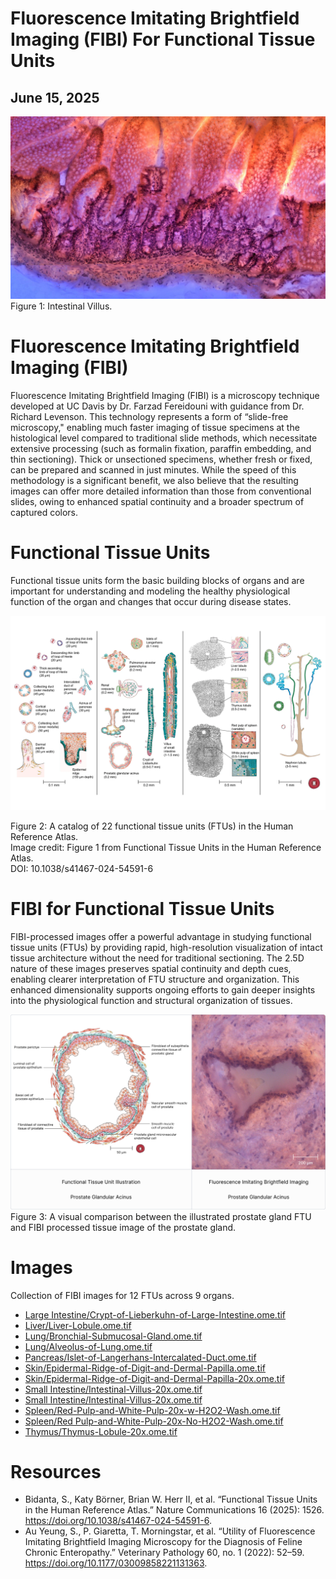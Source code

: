 # Fluorescence Imitating Brightfield Imaging (FIBI) For Functional Tissue Units

## June 15, 2025

![](./image1.png)
Figure 1: Intestinal Villus.

# Fluorescence Imitating Brightfield Imaging (FIBI)

Fluorescence Imitating Brightfield Imaging (FIBI) is a microscopy technique developed at UC Davis by Dr. Farzad Fereidouni with guidance from Dr. Richard Levenson. This technology represents a form of “slide-free microscopy," enabling much faster imaging of tissue specimens at the histological level compared to traditional slide methods, which necessitate extensive processing (such as formalin fixation, paraffin embedding, and thin sectioning). Thick or unsectioned specimens, whether fresh or fixed, can be prepared and scanned in just minutes. While the speed of this methodology is a significant benefit, we also believe that the resulting images can offer more detailed information than those from conventional slides, owing to enhanced spatial continuity and a broader spectrum of captured colors.

# Functional Tissue Units

Functional tissue units form the basic building blocks of organs and are important for understanding and modeling the healthy physiological function of the organ and changes that occur during disease states.

![](./image3.png)

Figure 2: A catalog of 22 functional tissue units (FTUs) in the Human Reference Atlas.   
Image credit: Figure 1 from Functional Tissue Units in the Human Reference Atlas.   
DOI: 10.1038/s41467-024-54591-6

# FIBI for Functional Tissue Units

FIBI-processed images offer a powerful advantage in studying functional tissue units (FTUs) by providing rapid, high-resolution visualization of intact tissue architecture without the need for traditional sectioning. The 2.5D nature of these images preserves spatial continuity and depth cues, enabling clearer interpretation of FTU structure and organization. This enhanced dimensionality supports ongoing efforts to gain deeper insights into the physiological function and structural organization of tissues.

![](./image2.png)
Figure 3: A visual comparison between the illustrated prostate gland FTU and FIBI processed tissue image of the prostate gland.

# Images

Collection of FIBI images for 12 FTUs across 9 organs.

* [Large Intestine/Crypt-of-Lieberkuhn-of-Large-Intestine.ome.tif](https://avivator.gehlenborglab.org/?image_url=https://cdn.humanatlas.io/fibi-image-store/Large+Intestine/4_colon_FIBI_HVS109_NoAlpha.ome.tif)  
* [Liver/Liver-Lobule.ome.tif](https://avivator.gehlenborglab.org/?image_url=https://cdn.humanatlas.io/fibi-image-store/Liver/150um+scan2_NoAlpha.ome.tif)  
* [Lung/Bronchial-Submucosal-Gland.ome.tif](https://avivator.gehlenborglab.org/?image_url=https://cdn.humanatlas.io/fibi-image-store/Lung/crops/D346-RLL-15B3+scan+1+upper+left+region+only+FFC+NoAlpha.ome.tif)  
* [Lung/Alveolus-of-Lung.ome.tif](https://avivator.gehlenborglab.org/?image_url=https://cdn.humanatlas.io/fibi-image-store/Lung/crops/D346-RLL-15B3+lung+alveolus+artifact+fixed+CC+NoAlpha.ome.tif)  
* [Pancreas/Islet-of-Langerhans-Intercalated-Duct.ome.tif](https://avivator.gehlenborglab.org/?image_url=https://cdn.humanatlas.io/fibi-image-store/Pancreas/P2+3B+Pancreas+Islets+and+Intercalated+Ducts+NoAlpha.ome.tif)  
* [Skin/Epidermal-Ridge-of-Digit-and-Dermal-Papilla.ome.tif](https://avivator.gehlenborglab.org/?image_url=https://cdn.humanatlas.io/fibi-image-store/Skin/Skin+-+Epidermal+Ridge+and+Dermal+Papilla+FIBI+20x+NoAlpha.ome.tif)  
* [Skin/Epidermal-Ridge-of-Digit-and-Dermal-Papilla-20x.ome.tif](https://avivator.gehlenborglab.org/?image_url=https://cdn.humanatlas.io/fibi-image-store/Skin/HVS100_Skin+Epidermal+Ridge+and+Dermal+Papilla+FIBI+20x+NoAlpha.ome.tif)  
* [Small Intestine/Intestinal-Villus-20x.ome.tif](https://avivator.gehlenborglab.org/?image_url=https://cdn.humanatlas.io/fibi-image-store/Small+Intestine/Small+Intestine+-+Villus+FIBI+20x+NoAlpha.ome.tif)  
* [Small Intestine/Intestinal-Villus-20x.ome.tif](https://avivator.gehlenborglab.org/?image_url=https://cdn.humanatlas.io/fibi-image-store/Small+Intestine/B015-C2_Small+Intestine+Villus+FIBI+20x+NoAlpha.ome.tif)  
* [Spleen/Red-Pulp-and-White-Pulp-20x-w-H2O2-Wash.ome.tif](https://avivator.gehlenborglab.org/?image_url=https://cdn.humanatlas.io/fibi-image-store/Spleen/20-008+SP+CC2-C+NBF_Spleen+Red+Pulp+and+White+Pulp+FIBI+20x+w+H2O2+Wash+NoAlpha.ome.tif)  
* [Spleen/Red Pulp-and-White-Pulp-20x-No-H2O2-Wash.ome.tif](https://avivator.gehlenborglab.org/?image_url=https://cdn.humanatlas.io/fibi-image-store/Spleen/20-008+SP+CC2-C+NBF_Spleen+-+Red+Pulp+and+White+Pulp+FIBI+20x+No+H2O2+Wash+NoAlpha.ome.tif)  
* [Thymus/Thymus-Lobule-20x.ome.tif](https://avivator.gehlenborglab.org/?image_url=https://cdn.humanatlas.io/fibi-image-store/Thymus/20-008+THY+CC2-C+NBFIMC_Thymus+Lobule+FIBI+20x+NoAlpha.ome.tif)

# Resources

* Bidanta, S., Katy Börner, Brian W. Herr II, et al. “Functional Tissue Units in the Human Reference Atlas.” Nature Communications 16 (2025): 1526. https://doi.org/10.1038/s41467-024-54591-6.  
* Au Yeung, S., P. Giaretta, T. Morningstar, et al. “Utility of Fluorescence Imitating Brightfield Imaging Microscopy for the Diagnosis of Feline Chronic Enteropathy.” Veterinary Pathology 60, no. 1 (2022): 52–59. https://doi.org/10.1177/03009858221131363.

